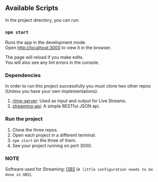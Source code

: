 ## Available Scripts

In the project directory, you can run:

### `npm start`

Runs the app in the development mode.<br>
Open [http://localhost:3000](http://localhost:3000) to view it in the browser.

The page will reload if you make edits.<br>
You will also see any lint errors in the console.

### Dependencies 

In order to run this project successfully you must clone two other repos (Unless you have your own implementations).

1. [rtmp-server](https://github.com/mauriciolealmx/rtmp-server): Used as input and output for Live Streams.
2. [streaming-api](https://github.com/mauriciolealmx/streaming-api): A simple RESTful JSON api.  

### Run the project

1. Clone the three repos.
2. Open each project in a different terminal.
3. `npm start` on the three of them.
4. See your project running on port 3000.

### NOTE

Software used for Streaming: [OBS](https://obsproject.com/) (```A little configuration needs to be done in OBS```).
